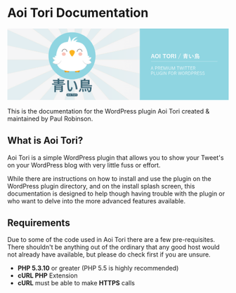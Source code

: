 # Aoi Tori Documentation

![Aoi Tori Banner](img/aoi-tori-wordpress_hq.png)

This is the documentation for the WordPress plugin Aoi Tori created & maintained by Paul Robinson.

## What is Aoi Tori?

Aoi Tori is a simple WordPress plugin that allows you to show your Tweet's on your WordPress blog with very little fuss or effort.

While there are instructions on how to install and use the plugin on the WordPress plugin directory, and on the install splash screen, this documentation is designed to help though having trouble with the plugin or who want to delve into the more advanced features available.

## Requirements

Due to some of the code used in Aoi Tori there are a few pre-requisites. There shouldn't be anything out of the ordinary that any good host would not already have available, but please do check first if you are unsure.

- **PHP 5.3.10** or greater (PHP 5.5 is highly recommended)
- **cURL PHP** Extension
- **cURL** must be able to make **HTTPS** calls
